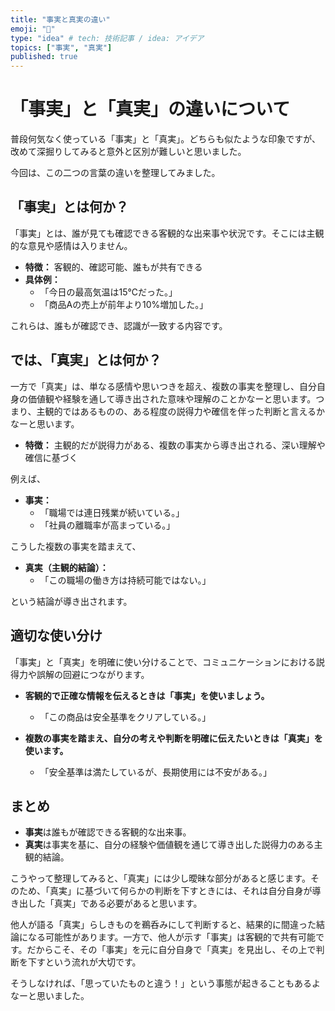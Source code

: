 ```yaml
---
title: "事実と真実の違い"
emoji: "👻"
type: "idea" # tech: 技術記事 / idea: アイデア
topics: ["事実", "真実"]
published: true
---
```


# 「事実」と「真実」の違いについて

普段何気なく使っている「事実」と「真実」。どちらも似たような印象ですが、改めて深掘りしてみると意外と区別が難しいと思いました。

今回は、この二つの言葉の違いを整理してみました。

## 「事実」とは何か？

「事実」とは、誰が見ても確認できる客観的な出来事や状況です。そこには主観的な意見や感情は入りません。

- **特徴：** 客観的、確認可能、誰もが共有できる
- **具体例：**
  - 「今日の最高気温は15℃だった。」
  - 「商品Aの売上が前年より10%増加した。」

これらは、誰もが確認でき、認識が一致する内容です。

## では、「真実」とは何か？

一方で「真実」は、単なる感情や思いつきを超え、複数の事実を整理し、自分自身の価値観や経験を通して導き出された意味や理解のことかなーと思います。つまり、主観的ではあるものの、ある程度の説得力や確信を伴った判断と言えるかなーと思います。

- **特徴：** 主観的だが説得力がある、複数の事実から導き出される、深い理解や確信に基づく

例えば、

- **事実：**
  - 「職場では連日残業が続いている。」
  - 「社員の離職率が高まっている。」

こうした複数の事実を踏まえて、

- **真実（主観的結論）：**
  - 「この職場の働き方は持続可能ではない。」

という結論が導き出されます。

## 適切な使い分け

「事実」と「真実」を明確に使い分けることで、コミュニケーションにおける説得力や誤解の回避につながります。

- **客観的で正確な情報を伝えるときは「事実」を使いましょう。**
  - 「この商品は安全基準をクリアしている。」

- **複数の事実を踏まえ、自分の考えや判断を明確に伝えたいときは「真実」を使います。**
  - 「安全基準は満たしているが、長期使用には不安がある。」

## まとめ

- **事実**は誰もが確認できる客観的な出来事。
- **真実**は事実を基に、自分の経験や価値観を通じて導き出した説得力のある主観的結論。

こうやって整理してみると、「真実」には少し曖昧な部分があると感じます。そのため、「真実」に基づいて何らかの判断を下すときには、それは自分自身が導き出した「真実」である必要があると思います。

他人が語る「真実」らしきものを鵜呑みにして判断すると、結果的に間違った結論になる可能性があります。一方で、他人が示す「事実」は客観的で共有可能です。だからこそ、その「事実」を元に自分自身で「真実」を見出し、その上で判断を下すという流れが大切です。

そうしなければ、「思っていたものと違う！」という事態が起きることもあるよなーと思いました。
